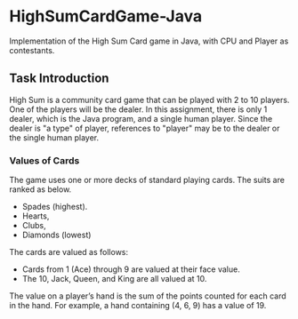 # HighSumCardGame-Java

Implementation of the High Sum Card game in Java, with CPU and Player as contestants.

## Task Introduction

High Sum is a community card game that can be played with 2 to 10 players. One of the players will be the dealer. In this assignment, there is only 1 dealer, which is the Java program, and a single human player. Since the dealer is "a type" of player, references to "player" may be to the dealer or the single human player.

### Values of Cards

The game uses one or more decks of standard playing cards. The suits are ranked as below.

- Spades (highest).
- Hearts,
- Clubs,
- Diamonds (lowest)

The cards are valued as follows:

- Cards from 1 (Ace) through 9 are valued at their face value.
- The 10, Jack, Queen, and King are all valued at 10.

The value on a player’s hand is the sum of the points counted for each card in the hand. For example, a hand containing (4, 6, 9) has a value of 19.


